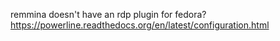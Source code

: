 remmina doesn't have an rdp plugin for fedora?
https://powerline.readthedocs.org/en/latest/configuration.html
